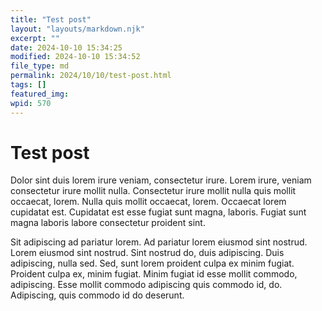 ```yaml
---
title: "Test post"
layout: "layouts/markdown.njk"
excerpt: ""
date: 2024-10-10 15:34:25
modified: 2024-10-10 15:34:52
file_type: md
permalink: 2024/10/10/test-post.html
tags: []
featured_img: 
wpid: 570
---
```


# Test post

Dolor sint duis lorem irure veniam, consectetur irure. Lorem irure, veniam consectetur irure mollit nulla. Consectetur irure mollit nulla quis mollit occaecat, lorem. Nulla quis mollit occaecat, lorem. Occaecat lorem cupidatat est. Cupidatat est esse fugiat sunt magna, laboris. Fugiat sunt magna laboris labore consectetur proident sint.

Sit adipiscing ad pariatur lorem. Ad pariatur lorem eiusmod sint nostrud. Lorem eiusmod sint nostrud. Sint nostrud do, duis adipiscing. Duis adipiscing, nulla sed. Sed, sunt lorem proident culpa ex minim fugiat. Proident culpa ex, minim fugiat. Minim fugiat id esse mollit commodo, adipiscing. Esse mollit commodo adipiscing quis commodo id, do. Adipiscing, quis commodo id do deserunt.